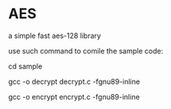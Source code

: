 # AES

a simple fast aes-128 library

use such command to comile the sample code:

cd sample

gcc -o decrypt decrypt.c -fgnu89-inline

gcc -o encrypt encrypt.c -fgnu89-inline
